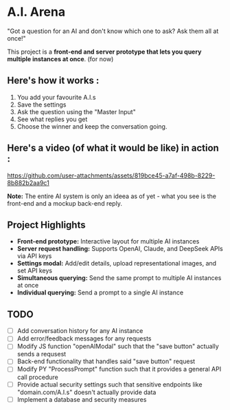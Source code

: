 # A.I. Arena

"Got a question for an AI and don't know which one to ask? Ask them all at once!"

This project is a **front-end and server prototype that lets you query multiple instances at once**. (for now)

## Here's how it works :

  1. You add your favourite A.I.s
  2. Save the settings
  3. Ask the question using the "Master Input"
  4. See what replies you get
  5. Choose the winner and keep the conversation going.

## Here's a video (of what it would be like) in action :

https://github.com/user-attachments/assets/819bce45-a7af-498b-8229-8b882b2aa9c1

**Note:** The entire AI system is only an ideea as of yet - what you see is the front-end and a mockup back-end reply.

## Project Highlights

- **Front-end prototype:** Interactive layout for multiple AI instances
- **Server request handling:** Supports OpenAI, Claude, and DeepSeek APIs via API keys  
- **Settings modal:** Add/edit details, upload representational images, and set API keys  
- **Simultaneous querying:** Send the same prompt to multiple AI instances at once
- **Individual querying:** Send a prompt to a single AI instance
## TODO

- [ ] Add conversation history for any AI instance
- [ ] Add error/feedback messages for any requests
- [ ] Modify JS function "openAIModal" such that the "save button" actually sends a requsest
- [ ] Back-end functionality that handles said "save button" request
- [ ] Modify PY "ProcessPrompt" function such that it provides a general API call procedure
- [ ] Provide actual security settings such that sensitive endpoints like "domain.com/A.I.s" doesn't actually provide data
- [ ] Implement a database and security measures

